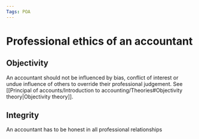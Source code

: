 ```yaml
---
Tags: POA
---
```

# Professional ethics of an accountant
## Objectivity
An accountant should not be influenced by bias, conflict of interest or undue influence of others to override their professional judgement.  See [[Principal of accounts/Introduction to accounting/Theories#Objectivity theory|Objectivity theory]].

## Integrity
An accountant has to be honest in all professional relationships